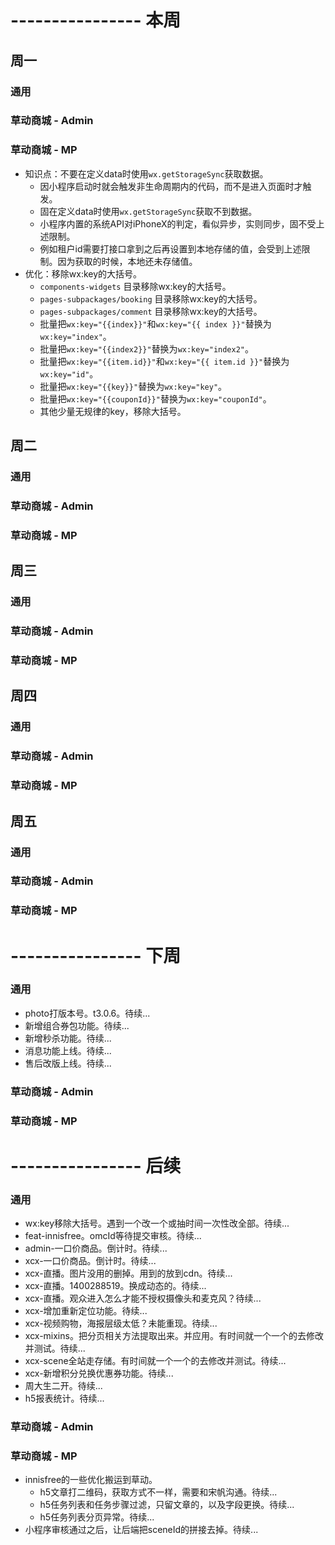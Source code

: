 # ---------------- 本周

## 周一
### 通用
### 草动商城 - Admin
### 草动商城 - MP
* 知识点：不要在定义data时使用`wx.getStorageSync`获取数据。
  - 因小程序启动时就会触发非生命周期内的代码，而不是进入页面时才触发。
  - 固在定义data时使用`wx.getStorageSync`获取不到数据。
  - 小程序内置的系统API对iPhoneX的判定，看似异步，实则同步，固不受上述限制。
  - 例如租户id需要打接口拿到之后再设置到本地存储的值，会受到上述限制。因为获取的时候，本地还未存储值。
* 优化：移除wx:key的大括号。
  - `components-widgets` 目录移除wx:key的大括号。
  - `pages-subpackages/booking` 目录移除wx:key的大括号。
  - `pages-subpackages/comment` 目录移除wx:key的大括号。
  - 批量把`wx:key="{{index}}"`和`wx:key="{{ index }}"`替换为`wx:key="index"`。
  - 批量把`wx:key="{{index2}}"`替换为`wx:key="index2"`。
  - 批量把`wx:key="{{item.id}}"`和`wx:key="{{ item.id }}"`替换为`wx:key="id"`。
  - 批量把`wx:key="{{key}}"`替换为`wx:key="key"`。
  - 批量把`wx:key="{{couponId}}"`替换为`wx:key="couponId"`。
  - 其他少量无规律的key，移除大括号。

## 周二
### 通用
### 草动商城 - Admin
### 草动商城 - MP

## 周三
### 通用
### 草动商城 - Admin
### 草动商城 - MP

## 周四
### 通用
### 草动商城 - Admin
### 草动商城 - MP

## 周五
### 通用
### 草动商城 - Admin
### 草动商城 - MP

# ---------------- 下周
### 通用
* photo打版本号。t3.0.6。待续...
* 新增组合券包功能。待续...
* 新增秒杀功能。待续...
* 消息功能上线。待续...
* 售后改版上线。待续...
### 草动商城 - Admin
### 草动商城 - MP

# ---------------- 后续
### 通用
* wx:key移除大括号。遇到一个改一个或抽时间一次性改全部。待续...
* feat-innisfree。omcId等待提交审核。待续...
* admin-一口价商品。倒计时。待续...
* xcx-一口价商品。倒计时。待续...
* xcx-直播。图片没用的删掉。用到的放到cdn。待续...
* xcx-直播。1400288519。换成动态的。待续...
* xcx-直播。观众进入怎么才能不授权摄像头和麦克风？待续...
* xcx-增加重新定位功能。待续...
* xcx-视频购物，海报层级太低？未能重现。待续...
* xcx-mixins。把分页相关方法提取出来。并应用。有时间就一个一个的去修改并测试。待续...
* xcx-scene全站走存储。有时间就一个一个的去修改并测试。待续...
* xcx-新增积分兑换优惠券功能。待续...
* 周大生二开。待续...
* h5报表统计。待续...
### 草动商城 - Admin
### 草动商城 - MP
* innisfree的一些优化搬运到草动。
  - h5文章打二维码，获取方式不一样，需要和宋帆沟通。待续...
  - h5任务列表和任务步骤过滤，只留文章的，以及字段更换。待续...
  - h5任务列表分页异常。待续...
* 小程序审核通过之后，让后端把sceneId的拼接去掉。待续...
